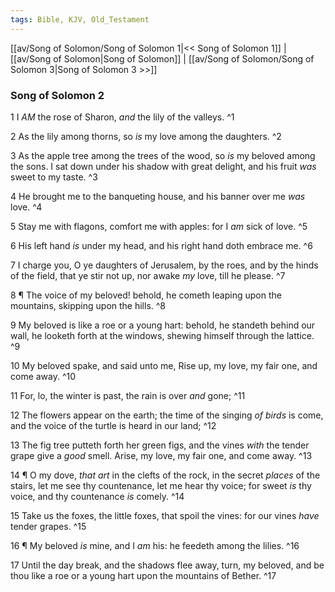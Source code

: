 ```yaml
---
tags: Bible, KJV, Old_Testament
---
```


[[av/Song of Solomon/Song of Solomon 1|<< Song of Solomon 1]] | [[av/Song of Solomon|Song of Solomon]] | [[av/Song of Solomon/Song of Solomon 3|Song of Solomon 3 >>]]

### Song of Solomon 2

1 I _AM_ the rose of Sharon, _and_ the lily of the valleys. ^1

2 As the lily among thorns, so _is_ my love among the daughters. ^2

3 As the apple tree among the trees of the wood, so _is_ my beloved among the sons. I sat down under his shadow with great delight, and his fruit _was_ sweet to my taste. ^3

4 He brought me to the banqueting house, and his banner over me _was_ love. ^4

5 Stay me with flagons, comfort me with apples: for I _am_ sick of love. ^5

6 His left hand _is_ under my head, and his right hand doth embrace me. ^6

7 I charge you, O ye daughters of Jerusalem, by the roes, and by the hinds of the field, that ye stir not up, nor awake _my_ love, till he please. ^7

8 ¶ The voice of my beloved! behold, he cometh leaping upon the mountains, skipping upon the hills. ^8

9 My beloved is like a roe or a young hart: behold, he standeth behind our wall, he looketh forth at the windows, shewing himself through the lattice. ^9

10 My beloved spake, and said unto me, Rise up, my love, my fair one, and come away. ^10

11 For, lo, the winter is past, the rain is over _and_ gone; ^11

12 The flowers appear on the earth; the time of the singing _of_ _birds_ is come, and the voice of the turtle is heard in our land; ^12

13 The fig tree putteth forth her green figs, and the vines _with_ the tender grape give a _good_ smell. Arise, my love, my fair one, and come away. ^13

14 ¶ O my dove, _that_ _art_ in the clefts of the rock, in the secret _places_ of the stairs, let me see thy countenance, let me hear thy voice; for sweet _is_ thy voice, and thy countenance _is_ comely. ^14

15 Take us the foxes, the little foxes, that spoil the vines: for our vines _have_ tender grapes. ^15

16 ¶ My beloved _is_ mine, and I _am_ his: he feedeth among the lilies. ^16

17 Until the day break, and the shadows flee away, turn, my beloved, and be thou like a roe or a young hart upon the mountains of Bether. ^17
